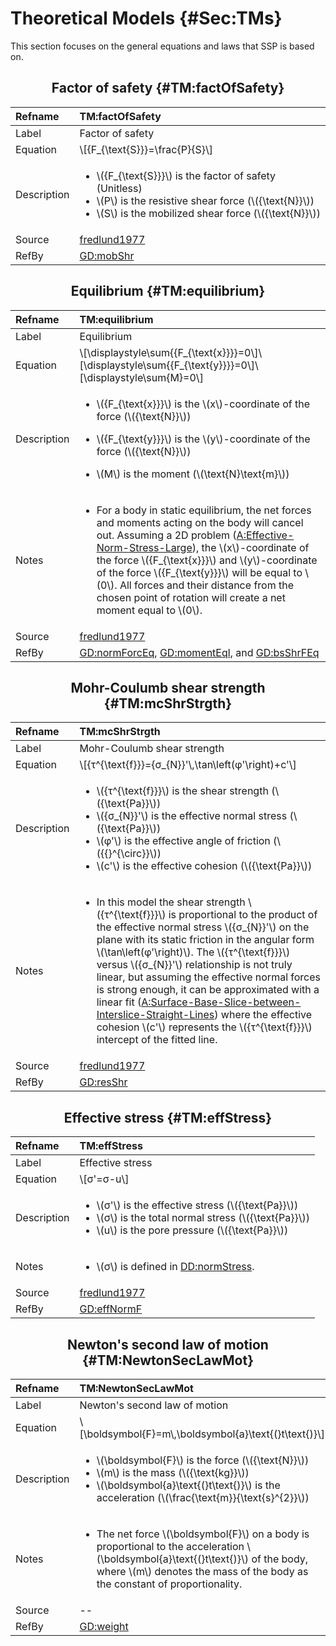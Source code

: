 # Theoretical Models {#Sec:TMs}

This section focuses on the general equations and laws that SSP is based on.

<div align="center">

## Factor of safety {#TM:factOfSafety}

</div>

|Refname    |TM:factOfSafety                                                                                                                                                                                           |
|:----------|:---------------------------------------------------------------------------------------------------------------------------------------------------------------------------------------------------------|
|Label      |Factor of safety                                                                                                                                                                                          |
|Equation   |\\[{F\_{\text{S}}}=\frac{P}{S}\\]                                                                                                                                                                         |
|Description|<ul><li>\\({F\_{\text{S}}}\\) is the factor of safety (Unitless)</li><li>\\(P\\) is the resistive shear force (\\({\text{N}}\\))</li><li>\\(S\\) is the mobilized shear force (\\({\text{N}}\\))</li></ul>|
|Source     |[fredlund1977](./SecReferences.md#fredlund1977)                                                                                                                                                           |
|RefBy      |[GD:mobShr](./SecGDs.md#GD:mobShr)                                                                                                                                                                        |

<div align="center">

## Equilibrium {#TM:equilibrium}

</div>

|Refname    |TM:equilibrium                                                                                                                                                                                                                                                                                                                                                                                                                                                  |
|:----------|:---------------------------------------------------------------------------------------------------------------------------------------------------------------------------------------------------------------------------------------------------------------------------------------------------------------------------------------------------------------------------------------------------------------------------------------------------------------|
|Label      |Equilibrium                                                                                                                                                                                                                                                                                                                                                                                                                                                     |
|Equation   |\\[\displaystyle\sum{{F\_{\text{x}}}}=0\\]\\[\displaystyle\sum{{F\_{\text{y}}}}=0\\]\\[\displaystyle\sum{M}=0\\]                                                                                                                                                                                                                                                                                                                                                |
|Description|<ul><li>\\({F\_{\text{x}}}\\) is the \\(x\\)-coordinate of the force (\\({\text{N}}\\))</li></ul><ul><li>\\({F\_{\text{y}}}\\) is the \\(y\\)-coordinate of the force (\\({\text{N}}\\))</li></ul><ul><li>\\(M\\) is the moment (\\(\text{N}\text{m}\\))</li></ul>                                                                                                                                                                                              |
|Notes      |<ul><li>For a body in static equilibrium, the net forces and moments acting on the body will cancel out. Assuming a 2D problem ([A:Effective-Norm-Stress-Large](./SecAssumps.md#assumpENSL)), the \\(x\\)-coordinate of the force \\({F\_{\text{x}}}\\) and \\(y\\)-coordinate of the force \\({F\_{\text{y}}}\\) will be equal to \\(0\\). All forces and their distance from the chosen point of rotation will create a net moment equal to \\(0\\).</li></ul>|
|Source     |[fredlund1977](./SecReferences.md#fredlund1977)                                                                                                                                                                                                                                                                                                                                                                                                                 |
|RefBy      |[GD:normForcEq](./SecGDs.md#GD:normForcEq), [GD:momentEql](./SecGDs.md#GD:momentEql), and [GD:bsShrFEq](./SecGDs.md#GD:bsShrFEq)                                                                                                                                                                                                                                                                                                                                |

<div align="center">

## Mohr-Coulumb shear strength {#TM:mcShrStrgth}

</div>

|Refname    |TM:mcShrStrgth                                                                                                                                                                                                                                                                                                                                                                                                                                                                                                                                                                                                                    |
|:----------|:---------------------------------------------------------------------------------------------------------------------------------------------------------------------------------------------------------------------------------------------------------------------------------------------------------------------------------------------------------------------------------------------------------------------------------------------------------------------------------------------------------------------------------------------------------------------------------------------------------------------------------|
|Label      |Mohr-Coulumb shear strength                                                                                                                                                                                                                                                                                                                                                                                                                                                                                                                                                                                                       |
|Equation   |\\[{τ^{\text{f}}}={σ\_{N}}'\\,\tan\left(φ'\right)+c'\\]                                                                                                                                                                                                                                                                                                                                                                                                                                                                                                                                                                           |
|Description|<ul><li>\\({τ^{\text{f}}}\\) is the shear strength (\\({\text{Pa}}\\))</li><li>\\({σ\_{N}}'\\) is the effective normal stress (\\({\text{Pa}}\\))</li><li>\\(φ'\\) is the effective angle of friction (\\({{}^{\circ}}\\))</li><li>\\(c'\\) is the effective cohesion (\\({\text{Pa}}\\))</li></ul>                                                                                                                                                                                                                                                                                                                               |
|Notes      |<ul><li>In this model the shear strength \\({τ^{\text{f}}}\\) is proportional to the product of the effective normal stress \\({σ\_{N}}'\\) on the plane with its static friction in the angular form \\(\tan\left(φ'\right)\\). The \\({τ^{\text{f}}}\\) versus \\({σ\_{N}}'\\) relationship is not truly linear, but assuming the effective normal forces is strong enough, it can be approximated with a linear fit ([A:Surface-Base-Slice-between-Interslice-Straight-Lines](./SecAssumps.md#assumpSBSBISL)) where the effective cohesion \\(c'\\) represents the \\({τ^{\text{f}}}\\) intercept of the fitted line.</li></ul>|
|Source     |[fredlund1977](./SecReferences.md#fredlund1977)                                                                                                                                                                                                                                                                                                                                                                                                                                                                                                                                                                                   |
|RefBy      |[GD:resShr](./SecGDs.md#GD:resShr)                                                                                                                                                                                                                                                                                                                                                                                                                                                                                                                                                                                                |

<div align="center">

## Effective stress {#TM:effStress}

</div>

|Refname    |TM:effStress                                                                                                                                                                                  |
|:----------|:---------------------------------------------------------------------------------------------------------------------------------------------------------------------------------------------|
|Label      |Effective stress                                                                                                                                                                              |
|Equation   |\\[σ'=σ-u\\]                                                                                                                                                                                  |
|Description|<ul><li>\\(σ'\\) is the effective stress (\\({\text{Pa}}\\))</li><li>\\(σ\\) is the total normal stress (\\({\text{Pa}}\\))</li><li>\\(u\\) is the pore pressure (\\({\text{Pa}}\\))</li></ul>|
|Notes      |<ul><li>\\(σ\\) is defined in [DD:normStress](./SecDDs.md#DD:normStress).</li></ul>                                                                                                           |
|Source     |[fredlund1977](./SecReferences.md#fredlund1977)                                                                                                                                               |
|RefBy      |[GD:effNormF](./SecGDs.md#GD:effNormF)                                                                                                                                                        |

<div align="center">

## Newton's second law of motion {#TM:NewtonSecLawMot}

</div>

|Refname    |TM:NewtonSecLawMot                                                                                                                                                                                                                  |
|:----------|:-----------------------------------------------------------------------------------------------------------------------------------------------------------------------------------------------------------------------------------|
|Label      |Newton's second law of motion                                                                                                                                                                                                       |
|Equation   |\\[\boldsymbol{F}=m\\,\boldsymbol{a}\text{(}t\text{)}\\]                                                                                                                                                                            |
|Description|<ul><li>\\(\boldsymbol{F}\\) is the force (\\({\text{N}}\\))</li><li>\\(m\\) is the mass (\\({\text{kg}}\\))</li><li>\\(\boldsymbol{a}\text{(}t\text{)}\\) is the acceleration (\\(\frac{\text{m}}{\text{s}^{2}}\\))</li></ul>      |
|Notes      |<ul><li>The net force \\(\boldsymbol{F}\\) on a body is proportional to the acceleration \\(\boldsymbol{a}\text{(}t\text{)}\\) of the body, where \\(m\\) denotes the mass of the body as the constant of proportionality.</li></ul>|
|Source     |--                                                                                                                                                                                                                                  |
|RefBy      |[GD:weight](./SecGDs.md#GD:weight)                                                                                                                                                                                                  |
